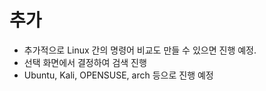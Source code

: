 # 추가
- 추가적으로 Linux 간의 명령어 비교도 만들 수 있으면 진행 예정. 
- 선택 화면에서 결정하여 검색 진행
- Ubuntu, Kali, OPENSUSE, arch 등으로 진행 예정
